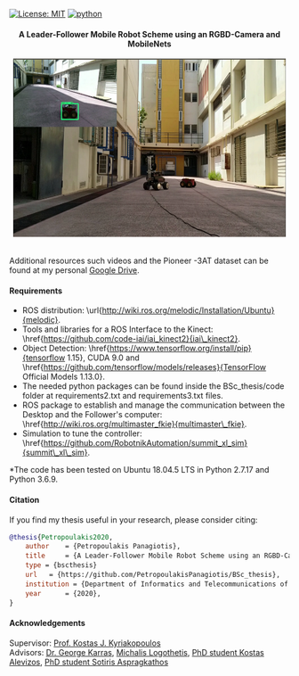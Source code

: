 [![License: MIT](https://img.shields.io/badge/License-MIT-yellow.svg)](https://opensource.org/licenses/MIT)
[![python](https://img.shields.io/badge/python-2.7-blue.svg)](https://www.python.org/downloads/release/python-270/)

#### <p align="center">A Leader-Follower Mobile Robot Scheme using an RGBD-Camera and MobileNets</p>

<p align="center">
<img src="experiments.png" width="490px" height="320px"> <br /> <br />
</p>

Additional resources such videos and the Pioneer -3AT dataset can be found at my personal [Google Drive](https://drive.google.com/drive/folders/1FQmJPG-sj2xHcH3shPUANIkJkorwxRfR?usp=sharing).

#### Requirements
* ROS distribution: \url{http://wiki.ros.org/melodic/Installation/Ubuntu}{melodic}.
* Tools and libraries for a ROS Interface to the Kinect: \href{https://github.com/code-iai/iai_kinect2}{iai\_kinect2}.
* Object Detection: \href{https://www.tensorflow.org/install/pip}{tensorflow 1.15}, CUDA 9.0 and \href{https://github.com/tensorflow/models/releases}{TensorFlow Official Models 1.13.0}.
* The needed python packages can be found inside the BSc\_thesis/code folder at requirements2.txt and requirements3.txt files.
* ROS package to establish and manage the communication between the Desktop and the Follower's computer: \href{http://wiki.ros.org/multimaster_fkie}{multimaster\_fkie}.
* Simulation to tune the controller: \href{https://github.com/RobotnikAutomation/summit_xl_sim}{summit\_xl\_sim}.    

*The code has been tested on Ubuntu 18.04.5 LTS in Python 2.7.17 and Python 3.6.9.


#### Citation
If you find my thesis useful in your research, please consider citing:

```bib
@thesis{Petropoulakis2020,
    author    = {Petropoulakis Panagiotis},
    title     = {A Leader-Follower Mobile Robot Scheme using an RGBD-Camera and MobileNets},
    type = {bscthesis}
    url   = {https://github.com/PetropoulakisPanagiotis/BSc_thesis},
    institution = {Department of Informatics and Telecommunications of the University of Athens},
    year      = {2020},
}
```
#### Acknowledgements 
Supervisor: [Prof. Kostas J. Kyriakopoulos](http://www.controlsystemslab.gr/kkyria/)<br />
Advisors: [Dr. George Karras](https://scholar.google.gr/citations?user=VxIC7-cAAAAJ&hl=el), [Michalis Logothetis](https://scholar.google.com/citations?user=fFLmpWsAAAAJ&hl=en), [PhD student Kostas Alevizos](http://www.controlsystemslab.gr/main/members/kostas-alevizos/),
[PhD student Sotiris Aspragkathos](http://www.controlsystemslab.gr/main/members/sotiris-aspragkathos/)
